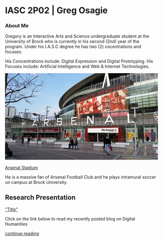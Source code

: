 # IASC 2P02 | Greg Osagie

### About Me

Gregory is an Interactive Arts and Science undergraduate student at the University of Brock who is currently in his second (2nd) year of the program. Under his I.A.S.C degree he has two (2) cocentrations and focuses:

His Concentrations include: Digital Expression and Digital Prototyping. His Focuses include: Artificial Intelligence and Web & Internet Technologies.

![](Images/arsenal-1584845_960_720.jpg)

[Arsenal Stadium](https://en.wikipedia.org/wiki/Arsenal_F.C.)

He is a massive fan of Arsenal Football Club and he plays intramural soccer on campus at Brock University.

## Research Presentation

["Title"](reveal/index.html) 

Click on the link below to read my recently posted blog on Digital Humanities

[continue reading](officialosagie.github.io/blog)


